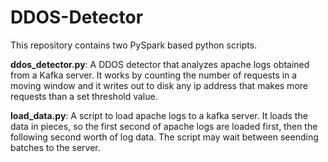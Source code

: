 # DDOS-Detector


This repository contains two PySpark based python scripts.

**__ddos_detector.py__**: A DDOS detector that analyzes apache logs obtained from a Kafka server. It works by counting the number of requests in a moving window and it writes out to disk any ip address that makes more requests than a set threshold value.

**__load_data.py__**: A script to load apache logs to a kafka server. It loads the data in pieces, so the first second of apache logs are loaded first, then the following second worth of log data. The script may wait between seending batches to the server.
